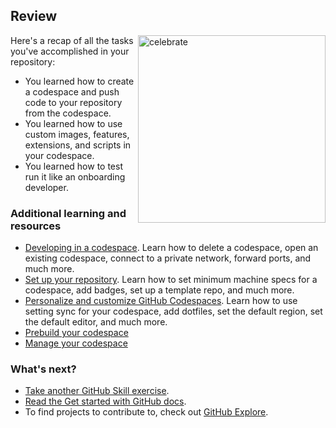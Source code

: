 ## Review

<img src="https://octodex.github.com/images/welcometocat.png" alt=celebrate width=300 align=right>

Here's a recap of all the tasks you've accomplished in your repository:

- You learned how to create a codespace and push code to your repository from the codespace.
- You learned how to use custom images, features, extensions, and scripts in your codespace.
- You learned how to test run it like an onboarding developer.

### Additional learning and resources

- [Developing in a codespace](https://docs.github.com/en/codespaces/developing-in-codespaces/developing-in-a-codespace). Learn how to delete a codespace, open an existing codespace, connect to a private network, forward ports, and much more.
- [Set up your repository](https://docs.github.com/en/codespaces/setting-up-your-project-for-codespaces/introduction-to-dev-containers). Learn how to set minimum machine specs for a codespace, add badges, set up a template repo, and much more.
- [Personalize and customize GitHub Codespaces](https://docs.github.com/en/codespaces/customizing-your-codespace/personalizing-github-codespaces-for-your-account). Learn how to use setting sync for your codespace, add dotfiles, set the default region, set the default editor, and much more.
- [Prebuild your codespace](https://docs.github.com/en/codespaces/prebuilding-your-codespaces/about-github-codespaces-prebuilds)
- [Manage your codespace](https://docs.github.com/en/codespaces/managing-codespaces-for-your-organization/enabling-github-codespaces-for-your-organization)

### What's next?

- [Take another GitHub Skill exercise](https://github.com/skills).
- [Read the Get started with GitHub docs](https://docs.github.com/en/get-started).
- To find projects to contribute to, check out [GitHub Explore](https://github.com/explore).
